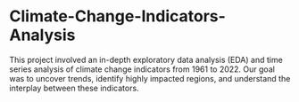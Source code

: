 # Climate-Change-Indicators-Analysis
This project involved an in-depth exploratory data analysis (EDA) and time series analysis of climate change indicators from 1961 to 2022. Our goal was to uncover trends, identify highly impacted regions, and understand the interplay between these indicators.
